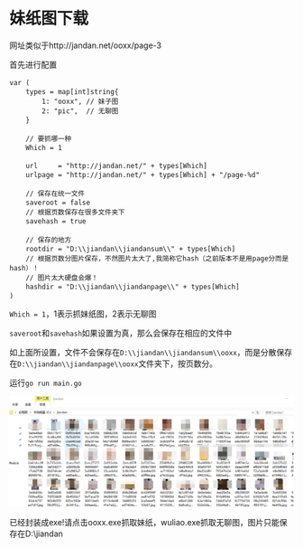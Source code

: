 # 妹纸图下载

网址类似于http://jandan.net/ooxx/page-3

首先进行配置
```
var (
	types = map[int]string{
		1: "ooxx", // 妹子图
		2: "pic",  // 无聊图
	}

	// 要抓哪一种
	Which = 1

	url     = "http://jandan.net/" + types[Which]
	urlpage = "http://jandan.net/" + types[Which] + "/page-%d"

	// 保存在统一文件
	saveroot = false
	// 根据页数保存在很多文件夹下
	savehash = true

	// 保存的地方
	rootdir = "D:\\jiandan\\jiandansum\\" + types[Which]
	// 根据页数分图片保存，不然图片太大了,我简称它hash（之前版本不是用page分而是hash）！
	// 图片太大硬盘会爆！
	hashdir = "D:\\jiandan\\jiandanpage\\" + types[Which]
)
```

`Which = 1`，1表示抓妹纸图，2表示无聊图

`saveroot`和`savehash`如果设置为真，那么会保存在相应的文件中

如上面所设置，文件不会保存在`D:\\jiandan\\jiandansum\\ooxx`，而是分散保存在`D:\\jiandan\\jiandanpage\\ooxx`文件夹下，按页数分。

运行`go run main.go`

![meizi.png](meizi.png)

已经封装成exe!请点击ooxx.exe抓取妹纸，wuliao.exe抓取无聊图，图片只能保存在D:\\jiandan